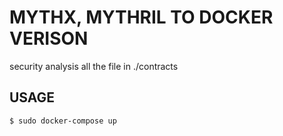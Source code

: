 # MYTHX, MYTHRIL TO DOCKER VERISON
<p>security analysis all the file in ./contracts</p>
<h2>USAGE</h2>

```bash
$ sudo docker-compose up
```
